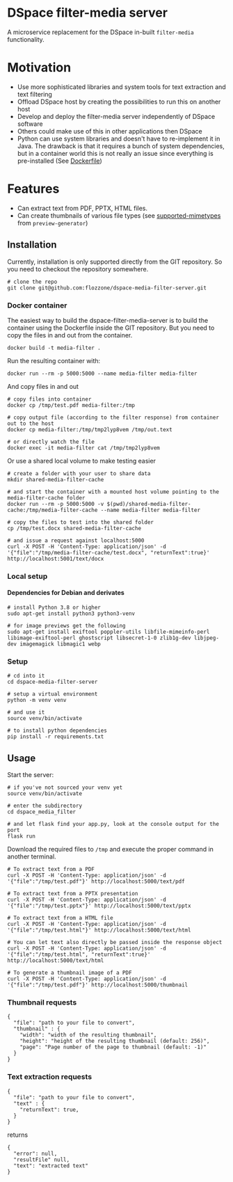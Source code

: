 # DSpace filter-media server

A microservice replacement for the DSpace in-built `filter-media` functionality.

# Motivation

* Use more sophisticated libraries and system tools for text extraction and text filtering
* Offload DSpace host by creating the possibilities to run this on another host
* Develop and deploy the filter-media server independently of DSpace software
* Others could make use of this in other applications then DSpace
* Python can use system libraries and doesn't have to re-implement it in Java. The drawback
is that it requires a bunch of system dependencies, but in a container world this is not really
an issue since everything is pre-installed (See [Dockerfile](Dockerfile))

# Features

* Can extract text from PDF, PPTX, HTML files.
* Can create thumbnails of various file types (see 
[supported-mimetypes](https://github.com/algoo/preview-generator/blob/develop/doc/supported_mimetypes.rst) from `preview-generator`)

## Installation

Currently, installation is only supported directly from the GIT repository. So you need to checkout
the repository somewhere.

```shell
# clone the repo
git clone git@github.com:flozzone/dspace-media-filter-server.git
```

### Docker container

The easiest way to build the dspace-filter-media-server is to build the container using the Dockerfile
inside the GIT repository. But you need to copy the files in and out from the container.

```shell
docker build -t media-filter .
```

Run the resulting container with:

```shell
docker run --rm -p 5000:5000 --name media-filter media-filter
```

And copy files in and out

```shell
# copy files into container
docker cp /tmp/test.pdf media-filter:/tmp

# copy output file (according to the filter response) from container out to the host
docker cp media-filter:/tmp/tmp2lyp8vem /tmp/out.text

# or directly watch the file
docker exec -it media-filter cat /tmp/tmp2lyp8vem
```

Or use a shared local volume to make testing easier

```shell
# create a folder with your user to share data
mkdir shared-media-filter-cache

# and start the container with a mounted host volume pointing to the media-filter-cache folder
docker run --rm -p 5000:5000 -v $(pwd)/shared-media-filter-cache:/tmp/media-filter-cache --name media-filter media-filter

# copy the files to test into the shared folder
cp /tmp/test.docx shared-media-filter-cache

# and issue a request against localhost:5000
curl -X POST -H 'Content-Type: application/json' -d '{"file":"/tmp/media-filter-cache/test.docx", "returnText":true}' http://localhost:5001/text/docx
```

### Local setup

#### Dependencies for Debian and derivates

```shell
# install Python 3.8 or higher
sudo apt-get install python3 python3-venv

# for image previews get the following
sudo apt-get install exiftool poppler-utils libfile-mimeinfo-perl libimage-exiftool-perl ghostscript libsecret-1-0 zlib1g-dev libjpeg-dev imagemagick libmagic1 webp
```

### Setup

```shell
# cd into it
cd dspace-media-filter-server

# setup a virtual environment
python -m venv venv

# and use it
source venv/bin/activate

# to install python dependencies
pip install -r requirements.txt
```

## Usage

Start the server:

```shell
# if you've not sourced your venv yet
source venv/bin/activate

# enter the subdirectory
cd dspace_media_filter

# and let flask find your app.py, look at the console output for the port
flask run
```
Download the required files to `/tmp` and execute the proper command in another terminal.

```shell
# To extract text from a PDF
curl -X POST -H 'Content-Type: application/json' -d '{"file":"/tmp/test.pdf"}' http://localhost:5000/text/pdf

# To extract text from a PPTX presentation
curl -X POST -H 'Content-Type: application/json' -d '{"file":"/tmp/test.pptx"}' http://localhost:5000/text/pptx

# To extract text from a HTML file
curl -X POST -H 'Content-Type: application/json' -d '{"file":"/tmp/test.html"}' http://localhost:5000/text/html

# You can let text also directly be passed inside the response object
curl -X POST -H 'Content-Type: application/json' -d '{"file":"/tmp/test.html", "returnText":true}' http://localhost:5000/text/html

# To generate a thumbnail image of a PDF
curl -X POST -H 'Content-Type: application/json' -d '{"file":"/tmp/test.pdf"}' http://localhost:5000/thumbnail
```

### Thumbnail requests

```shell
{
  "file": "path to your file to convert",
  "thumbnail" : {
    "width": "width of the resulting thumbnail",
    "height": "height of the resulting thumbnail (default: 256)",
    "page": "Page number of the page to thumbnail (default: -1)"
  }
}
```

### Text extraction requests

```shell
{
  "file": "path to your file to convert",
  "text" : {
    "returnText": true,
  }
}
```

returns

```shell
{
  "error": null,
  "resultFile" null,
  "text": "extracted text"
}
```
